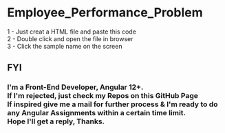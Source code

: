 # Employee_Performance_Problem

1 - Just creat a HTML file and paste this code <br>
2 - Double click and open the file in browser <br>
3 - Click the sample name on the screen <br>

<h2>FYI
<h3> I'm a Front-End Developer, Angular 12+.<br> 
If I'm rejected, just check my Repos on this GitHub Page <br>
If inspired give me a mail for further process & I'm ready to do any Angular Assignments within a certain time limit. <br>
Hope I'll get a reply, Thanks.
